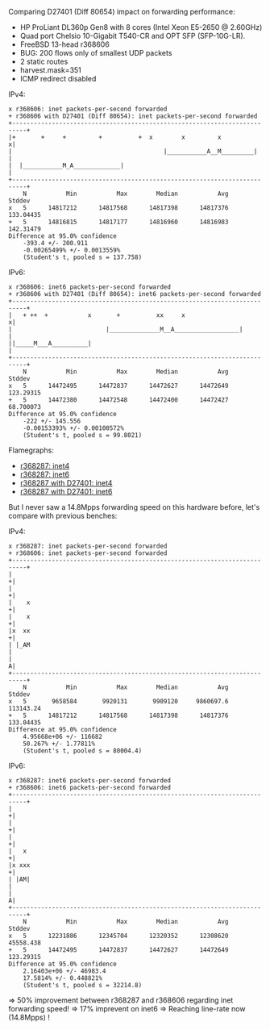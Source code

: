 Comparing D27401 (Diff 80654) impact on forwarding performance:
  - HP ProLiant DL360p Gen8 with 8 cores (Intel Xeon E5-2650 @ 2.60GHz)
  - Quad port Chelsio 10-Gigabit T540-CR and OPT SFP (SFP-10G-LR).
  - FreeBSD 13-head r368606
  - BUG: 200 flows only of smallest UDP packets
  - 2 static routes
  - harvest.mask=351
  - ICMP redirect disabled

IPv4:
```
x r368606: inet packets-per-second forwarded
+ r368606 with D27401 (Diff 80654): inet packets-per-second forwarded
+--------------------------------------------------------------------------+
|+       +     +         +          +  x        x         x               x|
|                                          |___________A__M_________|      |
|  |___________M_A_____________|                                           |
+--------------------------------------------------------------------------+
    N           Min           Max        Median           Avg        Stddev
x   5      14817212      14817568      14817398      14817376     133.04435
+   5      14816815      14817177      14816960      14816983     142.31479
Difference at 95.0% confidence
	-393.4 +/- 200.911
	-0.00265499% +/- 0.0013559%
	(Student's t, pooled s = 137.758)
```

IPv6:
```
x r368606: inet6 packets-per-second forwarded
+ r368606 with D27401 (Diff 80654): inet6 packets-per-second forwarded
+--------------------------------------------------------------------------+
|   + ++  +           x       +          xx     x                         x|
|                          |______________M__A__________________|          |
||_____M___A__________|                                                    |
+--------------------------------------------------------------------------+
    N           Min           Max        Median           Avg        Stddev
x   5      14472495      14472837      14472627      14472649     123.29315
+   5      14472380      14472548      14472400      14472427     68.700073
Difference at 95.0% confidence
	-222 +/- 145.556
	-0.00153393% +/- 0.00100572%
	(Student's t, pooled s = 99.8021)
```

Flamegraphs:
- [r368287: inet4](bench.r368606.inet4.pmc.svg)
- [r368287: inet6](bench.r368606.inet6.pmc.svg)
- [r368287 with D27401: inet4](bench.r368606D27401v3.inet4.pmc.svg)
- [r368287 with D27401: inet6](bench.r368606D27401v3.inet6.pmc.svg)

But I never saw a 14.8Mpps forwarding speed on this hardware before,
let's compare with previous benches:

IPv4:
```
x r368287: inet packets-per-second forwarded
+ r368606: inet packets-per-second forwarded
+--------------------------------------------------------------------------+
|                                                                         +|
|                                                                         +|
|    x                                                                    +|
|    x                                                                    +|
|x  xx                                                                    +|
| |_AM                                                                     |
|                                                                         A|
+--------------------------------------------------------------------------+
    N           Min           Max        Median           Avg        Stddev
x   5       9658584       9920131       9909120     9860697.6     113143.24
+   5      14817212      14817568      14817398      14817376     133.04435
Difference at 95.0% confidence
	4.95668e+06 +/- 116682
	50.267% +/- 1.77811%
	(Student's t, pooled s = 80004.4)
```

IPv6:
```
x r368287: inet6 packets-per-second forwarded
+ r368606: inet6 packets-per-second forwarded
+--------------------------------------------------------------------------+
|                                                                         +|
|                                                                         +|
|                                                                         +|
|   x                                                                     +|
|x xxx                                                                    +|
| |AM|                                                                     |
|                                                                         A|
+--------------------------------------------------------------------------+
    N           Min           Max        Median           Avg        Stddev
x   5      12231886      12345704      12320352      12308620     45558.438
+   5      14472495      14472837      14472627      14472649     123.29315
Difference at 95.0% confidence
	2.16403e+06 +/- 46983.4
	17.5814% +/- 0.448821%
	(Student's t, pooled s = 32214.8)
```

=> 50% improvement between r368287 and r368606 regarding inet forwarding speed!
=> 17% imprevent on inet6
=> Reaching line-rate now (14.8Mpps) !
